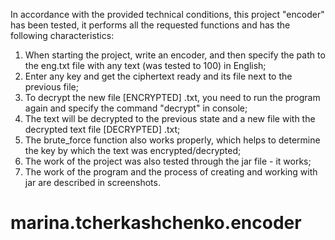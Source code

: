 In accordance with the provided technical conditions, this project "encoder" has been tested, it performs all the requested functions and has the following characteristics:
1) When starting the project, write an encoder, and then specify the path to the eng.txt file with any text (was tested to 100) in English;
2) Enter any key and get the ciphertext ready and its file next to the previous file;
3) To decrypt the new file [ENCRYPTED] .txt, you need to run the program again and specify the command "decrypt" in console;
4) The text will be decrypted to the previous state and a new file with the decrypted text file [DECRYPTED] .txt;
5) The brute_force function also works properly, which helps to determine the key by which the text was encrypted/decrypted;
6) The work of the project was also tested through the jar file - it works;
7) The work of the program and the process of creating and working with jar are described in screenshots.
# marina.tcherkashchenko.encoder


